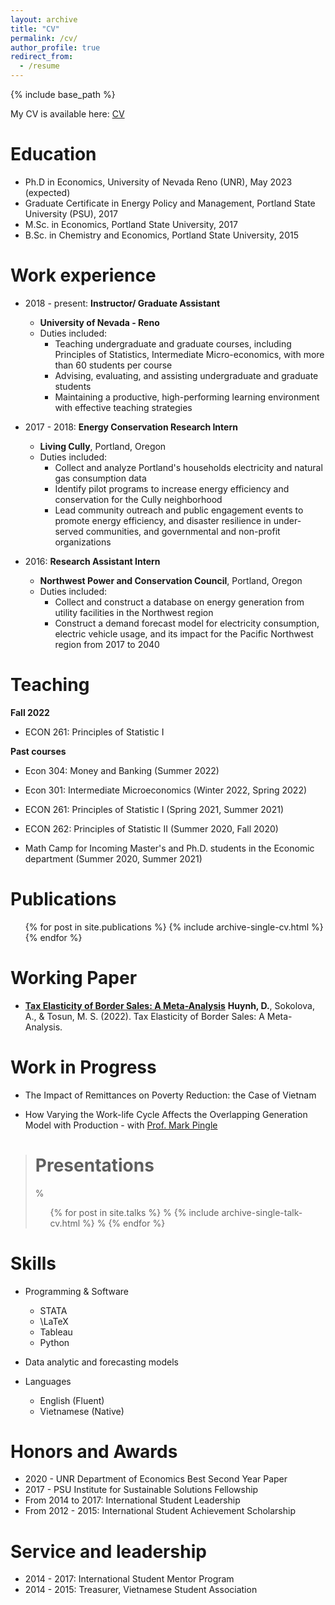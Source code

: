 ```yaml
---
layout: archive
title: "CV"
permalink: /cv/
author_profile: true
redirect_from:
  - /resume
---
```


{% include base_path %}

My CV is available here: [CV](https://github.com/huynhdattien/huynhdattien.github.io/files/7402234/Huynh_CV.pdf)

Education
======
* Ph.D in Economics, University of Nevada Reno (UNR), May 2023 (expected)
* Graduate Certificate in Energy Policy and Management, Portland State University (PSU), 2017
* M.Sc. in Economics, Portland State University, 2017
* B.Sc. in Chemistry and Economics, Portland State University, 2015

Work experience
======
* 2018 - present: **Instructor/ Graduate Assistant**
  * **University of Nevada - Reno**
  * Duties included:
    * Teaching undergraduate and graduate courses, including Principles of Statistics, Intermediate Micro-economics, with more than 60 students per course
    * Advising, evaluating, and assisting undergraduate and graduate students
    * Maintaining a productive, high-performing learning environment with effective teaching strategies

* 2017 - 2018: **Energy Conservation Research Intern**
  * **Living Cully**, Portland, Oregon
  * Duties included:
    * Collect and analyze Portland's households electricity and natural gas consumption data
    * Identify pilot programs to increase energy efficiency and conservation for the Cully neighborhood
    * Lead community outreach and public engagement events to promote energy efficiency, and disaster resilience in under-served communities, and governmental and non-profit organizations

* 2016: **Research Assistant Intern**
  * **Northwest Power and Conservation Council**, Portland, Oregon 
  * Duties included:
    * Collect and construct a database on energy generation from utility facilities in the Northwest region
    * Construct a demand forecast model for electricity consumption, electric vehicle usage, and its impact for the Pacific Northwest region from 2017 to 2040

Teaching
======
**Fall 2022**

* ECON 261: Principles of Statistic I

**Past courses**
* Econ 304: Money and Banking (Summer 2022)

* Econ 301: Intermediate Microeconomics (Winter 2022, Spring 2022)

* ECON 261: Principles of Statistic I (Spring 2021, Summer 2021)

* ECON 262: Principles of Statistic II (Summer 2020, Fall 2020)

* Math Camp for Incoming Master's and Ph.D. students in the Economic department (Summer 2020, Summer 2021)  


Publications
======
  <ul>{% for post in site.publications %}
    {% include archive-single-cv.html %}
  {% endfor %}</ul>


**Working Paper**
======
* **[Tax Elasticity of Border Sales: A Meta-Analysis](https://docs.iza.org/dp15525.pdf)**
**Huynh, D.**, Sokolova, A., & Tosun, M. S. (2022). Tax Elasticity of Border Sales: A Meta-Analysis.

**Work in Progress**
======
* The Impact of Remittances on Poverty Reduction: the Case of Vietnam

* How Varying the Work-life Cycle Affects the Overlapping Generation Model with Production - with [Prof. Mark Pingle](https://www.unr.edu/business/about/faculty-and-staff/pingle-mark)
  
> Presentations
> ======
> % <ul>{% for post in site.talks %}
> %  {% include archive-single-talk-cv.html %}
> % {% endfor %}</ul>
  
Skills
======
* Programming & Software
  * STATA
  * \LaTeX
  * Tableau
  * Python
  
* Data analytic and forecasting models

* Languages
  * English (Fluent)
  * Vietnamese (Native)
  
Honors and Awards
======
  * 2020 - UNR Department of Economics Best Second Year Paper
  * 2017 - PSU Institute for Sustainable Solutions Fellowship
  * From 2014 to 2017: International Student Leadership
  * From 2012 - 2015: International Student Achievement Scholarship
  
Service and leadership
======
* 2014 - 2017: International Student Mentor Program
* 2014 - 2015: Treasurer, Vietnamese Student Association
